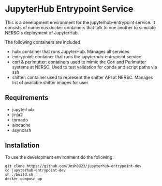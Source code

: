 # JupyterHub Entrypoint Service

This is a development environment for the jupyterhub-entrypoint service. It consists of numerous docker containers that talk to one another to simulate NERSC's deployment of JupyterHub.

The following containers are included
- hub: container that runs JupyterHub. Manages all services
- entrypoint: container that runs the jupyterhub-entrypoint service
- cori & perlmutter: containers used to mimic the Cori and Perlmutter systems at NERSC. Used to test validation for conda and script paths via ssh
- shifter: container used to represent the shifter API at NERSC. Manages list of available shifter images for user

## Requirements

- jupyterhub
- jinja2
- tornado
- aiocache
- asyncssh

## Installation
To use the development environment do the following:

    git clone https://github.com/Josh0823/jupyterhub-entrypoint-dev
    cd jupyterhub-entrypoint-dev
    sh ./build.sh
    docker compose up
